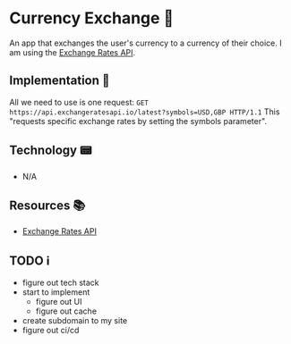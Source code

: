 # Currency Exchange 💱

An app that exchanges the user's currency to a currency of their choice. I am using the [Exchange Rates API](http://exchangeratesapi.io/).

## Implementation 🦄

All we need to use is one request:
`GET https://api.exchangeratesapi.io/latest?symbols=USD,GBP HTTP/1.1`
This "requests specific exchange rates by setting the symbols parameter".

## Technology 📟

- N/A

## Resources 📚

- [Exchange Rates API](http://exchangeratesapi.io/)

## TODO ℹ️

- figure out tech stack
- start to implement
  - figure out UI
  - figure out cache
- create subdomain to my site
- figure out ci/cd
